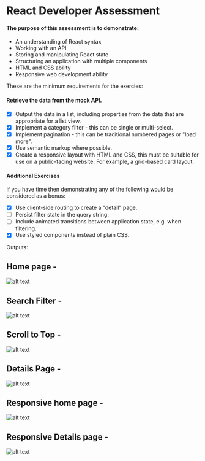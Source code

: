 # React Developer Assessment


#### The purpose of this assessment is to demonstrate:

* An understanding of React syntax
* Working with an API
* Storing and manipulating React state
* Structuring an application with multiple components
* HTML and CSS ability
* Responsive web development ability

These are the minimum requirements for the exercies:

#### Retrieve the data from the mock API.
- [x] Output the data in a list, including properties from the data that are appropriate for a list view.
- [x] Implement a category filter - this can be single or multi-select.
- [x] Implement pagination - this can be traditional numbered pages or "load more".
- [x] Use semantic markup where possible.
- [x] Create a responsive layout with HTML and CSS, this must be suitable for use on a public-facing website. For example, a grid-based card layout.

#### Additional Exercises

If you have time then demonstrating any of the following would be considered as a bonus:

- [x] Use client-side routing to create a "detail" page.
- [ ] Persist filter state in the query string.
- [ ] Include animated transitions between application state, e.g. when filtering.
- [x] Use styled components instead of plain CSS.

Outputs:

## Home page -

![alt text](https://github.com/AstleRibeiro/react-filter/blob/main/src/outputs/homepage.png?raw=true)

## Search Filter -

![alt text](https://github.com/AstleRibeiro/react-filter/blob/main/src/outputs/using_search_filter.png.png?raw=true)

## Scroll to Top -

![alt text](https://github.com/AstleRibeiro/react-filter/blob/main/src/outputs/Scroll_to_the_top.png?raw=true)

## Details Page - 

![alt text](https://github.com/AstleRibeiro/react-filter/blob/main/src/outputs/Detail_page.png?raw=true)

## Responsive home page -

![alt text](https://github.com/AstleRibeiro/react-filter/blob/main/src/outputs/responsive_mobile_view.png?raw=true)

## Responsive Details page - 

![alt text](https://github.com/AstleRibeiro/react-filter/blob/main/src/outputs/responsive_mobile_view_details_page.png?raw=true)


